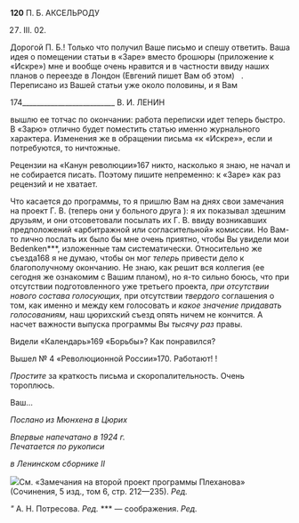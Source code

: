 **120** П. Б. АКСЕЛЬРОДУ

27. III. 02.

Дорогой П. Б.! Только что получил Ваше письмо и спешу ответить. Ваша идея о по­мещении статьи в «Заре» вместо брошюры (приложение к «Искре») мне и вообще очень нравится и в частности ввиду наших планов о переезде в Лондон (Евгений пишет Вам об этом)   . Переписано из Вашей статьи уже около половины, и я Вам

  

174__________________________ В. И. ЛЕНИН

вышлю ее тотчас по окончании: работа переписки идет теперь быстро. В «Зарю» от­лично будет поместить статью именно журнального характера. Изменения же в обра­щении письма «к «Искре»», если и потребуются, то ничтожные.

Рецензии на «Канун революции»167 никто, насколько я знаю, не начал и не собирает­ся писать. Поэтому пишите непременно: к «Заре» как раз рецензий и не хватает.

Что касается до программы, то я пришлю Вам на днях свои замечания на проект Г. В. (теперь они у больного друга ): я их показывал здешним друзьям, и они отсовето­вали посылать их Г. В. ввиду возникавших предположений «арбитражной или согласи­тельной» комиссии. Но Вам-то лично послать их было бы мне очень приятно, чтобы Вы увидели мои Bedenken***, изложенные там систематически. Относительно же съезда168 я не думаю, чтобы он мог _теперь_ привести дело к благополучному окончанию. Не знаю, как решит вся коллегия (ее сегодня же ознакомим с Вашим планом), но я-то сильно боюсь, что при отсутствии подготовленного уже третьего проекта, _при отсут­ствии нового состава голосующих,_ при отсутствии _твердого_ соглашения о том, как именно и между кем голосовать и _какое значение придавать голосованиям,_ наш цю­рихский съезд опять ничем не кончится. А насчет важности выпуска программы Вы _тысячу раз_ правы.

Видели «Календарь»169 «Борьбы»? Как понравился?

Вышел № 4 «Революционной России»170. Работают! !

_Простите_ за краткость письма и скоропалительность. Очень тороплюсь.

Ваш...

_Послано из Мюнхена в Цюрих_

_Впервые напечатано в 1924 г.                                                              Печатается по рукописи_

_в Ленинском сборнике_ _II_

![](file:///C:/Users/bot32/AppData/Local/Temp/msohtmlclip1/01/clip_image001.png)См. «Замечания на второй проект программы Плеханова» (Сочинения, 5 изд., том 6, стр. 212—235). _Ред._

_"_ А. Н. Потресова. _Ред._ *** — соображения. _Ред._